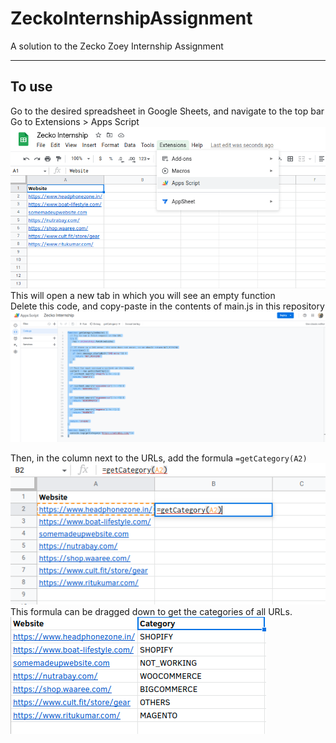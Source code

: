 # ZeckoInternshipAssignment
A solution to the Zecko Zoey Internship Assignment

---
## To use
Go to the desired spreadsheet in Google Sheets, and navigate to the top bar  
Go to Extensions > Apps Script  
![The Apps Script button in the toolbar](/readmepics/1.png)  
This will open a new tab in which you will see an empty function  
Delete this code, and copy-paste in the contents of main.js in this repository  
![The code in the Google Apps Script Editor](/readmepics/2.png)  

Then, in the column next to the URLs, add the formula `=getCategory(A2)`  
![The formula in the cell](/readmepics/3.png)  
This formula can be dragged down to get the categories of all URLs.  
![The result](/readmepics/4.png)  
